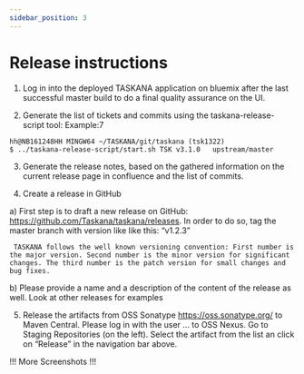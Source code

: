 ```yaml
---
sidebar_position: 3
---
```


# Release instructions

1. Log in into the deployed TASKANA application on bluemix after the last successful master build to do a final quality assurance on the UI. 

2. Generate the list of tickets and commits using the taskana-release-script tool:
Example:7
```
hh@NB161248HH MINGW64 ~/TASKANA/git/taskana (tsk1322)
$ ../taskana-release-script/start.sh TSK v3.1.0   upstream/master
```

3. Generate the release notes, based on the gathered information on the current release page in confluence and the list of commits.

4. Create a release in GitHub

  a) First step is to draft a new release on GitHub: https://github.com/Taskana/taskana/releases. In order to do so, tag the master branch with version like like this: “v1.2.3”

     TASKANA follows the well known versioning convention: First number is the major version. Second number is the minor version for significant changes. The third number is the patch version for small changes and bug fixes.

  b) Please provide a name and a description of the content of the release as well.
    Look at other releases for examples


5. Release the artifacts from OSS Sonatype https://oss.sonatype.org/ to Maven Central. 
 Please log in with the user ... to OSS Nexus. Go to Staging Repositories (on the left). Select the artifact from the list an click on “Release” in the navigation bar above.

!!! More Screenshots !!!